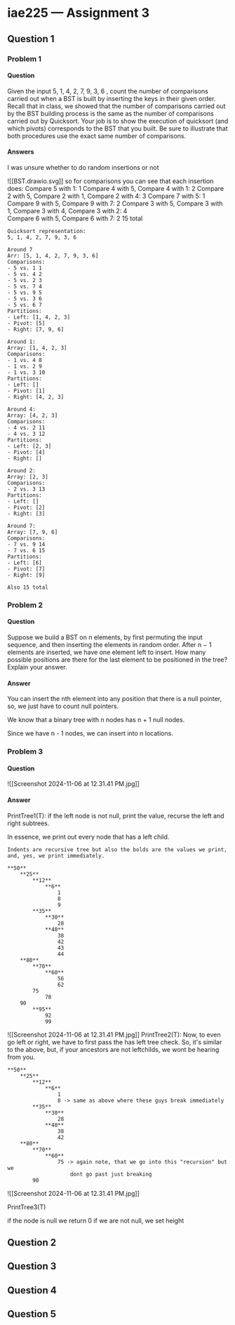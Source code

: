 # iae225 — Assignment 3
## Question 1
### Problem 1
#### Question

Given the input 5, 1, 4, 2, 7, 9, 3, 6 , count the number of comparisons carried out when a BST is built by inserting the keys in their given order. Recall that in class, we showed that the number of comparisons carried out by the BST building process is the same as the number of comparisons carried out by Quicksort. Your job is to show the execution of quicksort (and which pivots) corresponds to the BST that you built. Be sure to illustrate that both procedures use the exact same number of comparisons.

#### Answers

I was unsure whether to do random insertions or not

![[BST.drawio.svg]]
so for comparisons you can see that each insertion does:
Compare 5 with 1: 1
Compare 4 with 5, Compare 4 with 1: 2
Compare 2 with 5, Compare 2 with 1, Compare 2 with 4: 3
Compare 7 with 5: 1 
Compare 9 with 5, Compare 9 with 7: 2 
Compare 3 with 5, Compare 3 with 1, Compare 3 with 4, Compare 3 with 2: 4  
Compare 6 with 5, Compare 6 with 7: 2
15 total
```
Quicksort representation:
5, 1, 4, 2, 7, 9, 3, 6

Around 7
Arr: [5, 1, 4, 2, 7, 9, 3, 6] 
Comparisons:
- 5 vs. 1 1
- 5 vs. 4 2
- 5 vs. 2 3
- 5 vs. 7 4
- 5 vs. 9 5
- 5 vs. 3 6
- 5 vs. 6 7
Partitions:
- Left: [1, 4, 2, 3]
- Pivot: [5]
- Right: [7, 9, 6]

Around 1:
Array: [1, 4, 2, 3]
Comparisons:
- 1 vs. 4 8
- 1 vs. 2 9
- 1 vs. 3 10
Partitions:
- Left: []
- Pivot: [1]
- Right: [4, 2, 3]

Around 4:
Array: [4, 2, 3]
Comparisons:
- 4 vs. 2 11
- 4 vs. 3 12
Partitions:
- Left: [2, 3]
- Pivot: [4]
- Right: []

Around 2: 
Array: [2, 3]
Comparisons:
- 2 vs. 3 13
Partitions:
- Left: []
- Pivot: [2]
- Right: [3]

Around 7:
Array: [7, 9, 6]
Comparisons:
- 7 vs. 9 14
- 7 vs. 6 15
Partitions:
- Left: [6]
- Pivot: [7]
- Right: [9]

Also 15 total
```

### Problem 2

#### Question
Suppose we build a BST on n elements, by first permuting the input sequence, and then inserting the elements in random order. After n − 1 elements are inserted, we have one element left to insert. How many possible positions are there for the last element to be positioned in the tree? Explain your answer.
#### Answer

You can insert the nth element into any position that there is a null pointer, so, we just have to count null pointers.

We know that a binary tree with n nodes has n + 1 null nodes.

Since we have n - 1 nodes, we can insert into n locations.

### Problem 3
#### Question
![[Screenshot 2024-11-06 at 12.31.41 PM.jpg]]

#### Answer

PrintTree1(T):
if the left node is not null, print the value,
recurse the left and right subtrees.

In essence, we print out every node that has a left child.

```
Indents are recursive tree but also the bolds are the values we print, and, yes, we print immediately.

**50**
	**25**
		**12**
			**6**
				1
				8
				9
		**35**
			**30**
				28
			**40**
				38
				42
				43
				44
	**80**
		**70**
			**60**
				56
				62
		75
			78
	90
		**95**
			92
			99
```
![[Screenshot 2024-11-06 at 12.31.41 PM.jpg]]
PrintTree2(T):
Now, to even go left or right, we have to first pass the has left tree check. So, it's similar to the above, but, if your ancestors are not leftchilds, we wont be hearing from you.

```
**50**
	**25**
		**12**
			**6**
				1
				8 -> same as above where these guys break immediately
		**35**
			**30**
				28
			**40**
				38
				42
	**80**
		**70**
			**60**
				75 -> again note, that we go into this "recursion" but we 
					dont go past just breaking
		90
```

![[Screenshot 2024-11-06 at 12.31.41 PM.jpg]]

PrintTree3(T)

if the node is null we return 0
if we are not null, we set height 
## Question 2
## Question 3
## Question 4
## Question 5
